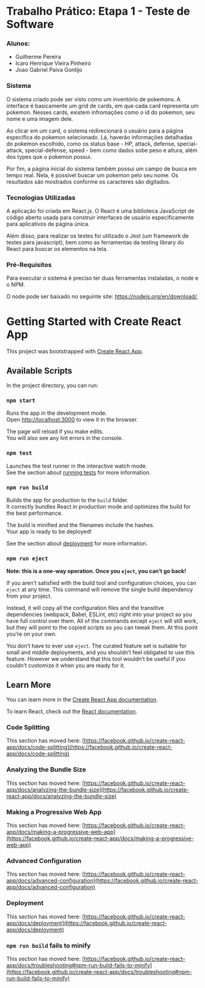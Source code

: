# Trabalho Prático: Etapa 1 - Teste de Software

### Alunos:
- Guilherme Pereira
- Icaro Henrique Vieira Pinheiro
- Joao Gabriel Paiva Gontijo

### Sistema
O sistema criado pode ser visto como um inventório de pokemons. A interface é basicamente um grid de cards, em que cada card representa um pokemon. Nesses cards, existem infromações como o id do pokemon, seu nome e uma imagem dele.  

Ao clicar em um card, o sistema redirecionará o usuário para a página específica do pokemon selecionado. Lá, haverão informações detalhadas do pokemon escolhido, como os status base - HP, attack, defense, special-attack, special-defense, speed - bem como dados sobe peso e altura, além dos types que o pokemon possui.  

Por fim, a página inicial do sistema também possui um campo de busca em tempo real. Nela, é possível buscar um pokemon pelo seu nome. Os resultados são mostrados conforme os caracteres são digitados.

### Tecnologias Utilizadas
A aplicação foi criada em React.js. O React é uma biblioteca JavaScript de código aberto usada para construir interfaces de usuário especificamente para aplicativos de página única.  

Além disso, para realizar os testes foi utilizado o Jest (um framework de testes para javascript), bem como as ferramentas da testing library do React para buscar os elementos na tela.


### Pré-Requisitos
Para executar o sistema é preciso ter duas ferramentas instaladas, o node e o NPM.   

O node pode ser baixado no seguinte site: https://nodejs.org/en/download/, 


# Getting Started with Create React App

This project was bootstrapped with [Create React App](https://github.com/facebook/create-react-app).

## Available Scripts

In the project directory, you can run:

### `npm start`

Runs the app in the development mode.\
Open [http://localhost:3000](http://localhost:3000) to view it in the browser.

The page will reload if you make edits.\
You will also see any lint errors in the console.

### `npm test`

Launches the test runner in the interactive watch mode.\
See the section about [running tests](https://facebook.github.io/create-react-app/docs/running-tests) for more information.

### `npm run build`

Builds the app for production to the `build` folder.\
It correctly bundles React in production mode and optimizes the build for the best performance.

The build is minified and the filenames include the hashes.\
Your app is ready to be deployed!

See the section about [deployment](https://facebook.github.io/create-react-app/docs/deployment) for more information.

### `npm run eject`

**Note: this is a one-way operation. Once you `eject`, you can’t go back!**

If you aren’t satisfied with the build tool and configuration choices, you can `eject` at any time. This command will remove the single build dependency from your project.

Instead, it will copy all the configuration files and the transitive dependencies (webpack, Babel, ESLint, etc) right into your project so you have full control over them. All of the commands except `eject` will still work, but they will point to the copied scripts so you can tweak them. At this point you’re on your own.

You don’t have to ever use `eject`. The curated feature set is suitable for small and middle deployments, and you shouldn’t feel obligated to use this feature. However we understand that this tool wouldn’t be useful if you couldn’t customize it when you are ready for it.

## Learn More

You can learn more in the [Create React App documentation](https://facebook.github.io/create-react-app/docs/getting-started).

To learn React, check out the [React documentation](https://reactjs.org/).

### Code Splitting

This section has moved here: [https://facebook.github.io/create-react-app/docs/code-splitting](https://facebook.github.io/create-react-app/docs/code-splitting)

### Analyzing the Bundle Size

This section has moved here: [https://facebook.github.io/create-react-app/docs/analyzing-the-bundle-size](https://facebook.github.io/create-react-app/docs/analyzing-the-bundle-size)

### Making a Progressive Web App

This section has moved here: [https://facebook.github.io/create-react-app/docs/making-a-progressive-web-app](https://facebook.github.io/create-react-app/docs/making-a-progressive-web-app)

### Advanced Configuration

This section has moved here: [https://facebook.github.io/create-react-app/docs/advanced-configuration](https://facebook.github.io/create-react-app/docs/advanced-configuration)

### Deployment

This section has moved here: [https://facebook.github.io/create-react-app/docs/deployment](https://facebook.github.io/create-react-app/docs/deployment)

### `npm run build` fails to minify

This section has moved here: [https://facebook.github.io/create-react-app/docs/troubleshooting#npm-run-build-fails-to-minify](https://facebook.github.io/create-react-app/docs/troubleshooting#npm-run-build-fails-to-minify)
